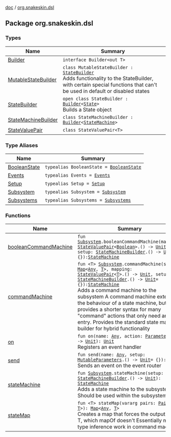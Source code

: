 [doc](../index.md) / [org.snakeskin.dsl](./index.md)

## Package org.snakeskin.dsl

### Types

| Name | Summary |
|---|---|
| [Builder](-builder/index.md) | `interface Builder<out T>` |
| [MutableStateBuilder](-mutable-state-builder/index.md) | `class MutableStateBuilder : `[`StateBuilder`](-state-builder/index.md)<br>Adds functionality to the StateBuilder, with certain special functions that can't be used in default or disabled states |
| [StateBuilder](-state-builder/index.md) | `open class StateBuilder : `[`Builder`](-builder/index.md)`<`[`State`](../org.snakeskin.state/-state/index.md)`>`<br>Builds a State object |
| [StateMachineBuilder](-state-machine-builder/index.md) | `class StateMachineBuilder : `[`Builder`](-builder/index.md)`<`[`StateMachine`](../org.snakeskin.state/-state-machine/index.md)`>` |
| [StateValuePair](-state-value-pair/index.md) | `class StateValuePair<T>` |

### Type Aliases

| Name | Summary |
|---|---|
| [BooleanState](-boolean-state.md) | `typealias BooleanState = `[`BooleanState`](../org.snakeskin.logic/-boolean-state/index.md) |
| [Events](-events.md) | `typealias Events = `[`Events`](../org.snakeskin.event/-events/index.md) |
| [Setup](-setup.md) | `typealias Setup = `[`Setup`](../org.snakeskin.annotation/-setup/index.md) |
| [Subsystem](-subsystem.md) | `typealias Subsystem = `[`Subsystem`](../org.snakeskin.subsystem/-subsystem/index.md) |
| [Subsystems](-subsystems.md) | `typealias Subsystems = `[`Subsystems`](../org.snakeskin.registry/-subsystems/index.md) |

### Functions

| Name | Summary |
|---|---|
| [booleanCommandMachine](boolean-command-machine.md) | `fun `[`Subsystem`](../org.snakeskin.subsystem/-subsystem/index.md)`.booleanCommandMachine(mapping: `[`StateValuePair`](-state-value-pair/index.md)`<`[`Boolean`](https://kotlinlang.org/api/latest/jvm/stdlib/kotlin/-boolean/index.html)`>.() -> `[`Unit`](https://kotlinlang.org/api/latest/jvm/stdlib/kotlin/-unit/index.html)`, setup: `[`StateMachineBuilder`](-state-machine-builder/index.md)`.() -> `[`Unit`](https://kotlinlang.org/api/latest/jvm/stdlib/kotlin/-unit/index.html)` = {}): `[`StateMachine`](../org.snakeskin.state/-state-machine/index.md) |
| [commandMachine](command-machine.md) | `fun <T> `[`Subsystem`](../org.snakeskin.subsystem/-subsystem/index.md)`.commandMachine(states: `[`Map`](https://kotlinlang.org/api/latest/jvm/stdlib/kotlin.collections/-map/index.html)`<`[`Any`](https://kotlinlang.org/api/latest/jvm/stdlib/kotlin/-any/index.html)`, `[`T`](command-machine.md#T)`>, mapping: `[`StateValuePair`](-state-value-pair/index.md)`<`[`T`](command-machine.md#T)`>.() -> `[`Unit`](https://kotlinlang.org/api/latest/jvm/stdlib/kotlin/-unit/index.html)`, setup: `[`StateMachineBuilder`](-state-machine-builder/index.md)`.() -> `[`Unit`](https://kotlinlang.org/api/latest/jvm/stdlib/kotlin/-unit/index.html)` = {}): `[`StateMachine`](../org.snakeskin.state/-state-machine/index.md)<br>Adds a command machine to the subsystem A command machine extends the behaviour of a state machine, but provides a shorter syntax for many "command" actions that only need an entry.  Provides the standard state machine builder for hybrid functionality |
| [on](on.md) | `fun on(name: `[`Any`](https://kotlinlang.org/api/latest/jvm/stdlib/kotlin/-any/index.html)`, action: `[`Parameters`](../org.snakeskin.logic/-parameters/index.md)`.() -> `[`Unit`](https://kotlinlang.org/api/latest/jvm/stdlib/kotlin/-unit/index.html)`): `[`Unit`](https://kotlinlang.org/api/latest/jvm/stdlib/kotlin/-unit/index.html)<br>Registers an event handler |
| [send](send.md) | `fun send(name: `[`Any`](https://kotlinlang.org/api/latest/jvm/stdlib/kotlin/-any/index.html)`, setup: `[`MutableParameters`](../org.snakeskin.logic/-mutable-parameters/index.md)`.() -> `[`Unit`](https://kotlinlang.org/api/latest/jvm/stdlib/kotlin/-unit/index.html)` = {}): `[`Unit`](https://kotlinlang.org/api/latest/jvm/stdlib/kotlin/-unit/index.html)<br>Sends an event on the event router |
| [stateMachine](state-machine.md) | `fun `[`Subsystem`](../org.snakeskin.subsystem/-subsystem/index.md)`.stateMachine(setup: `[`StateMachineBuilder`](-state-machine-builder/index.md)`.() -> `[`Unit`](https://kotlinlang.org/api/latest/jvm/stdlib/kotlin/-unit/index.html)`): `[`StateMachine`](../org.snakeskin.state/-state-machine/index.md)<br>Adds a state machine to the subsystem Should be used within the subsystem itself |
| [stateMap](state-map.md) | `fun <T> stateMap(vararg pairs: `[`Pair`](https://kotlinlang.org/api/latest/jvm/stdlib/kotlin/-pair/index.html)`<`[`Any`](https://kotlinlang.org/api/latest/jvm/stdlib/kotlin/-any/index.html)`, `[`T`](state-map.md#T)`>): `[`Map`](https://kotlinlang.org/api/latest/jvm/stdlib/kotlin.collections/-map/index.html)`<`[`Any`](https://kotlinlang.org/api/latest/jvm/stdlib/kotlin/-any/index.html)`, `[`T`](state-map.md#T)`>`<br>Creates a map that forces the output type T, which mapOf doesn't Essentially makes type inference work in command machines |
